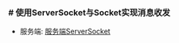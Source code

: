 ### # 使用ServerSocket与Socket实现消息收发
* 服务端: [服务端ServerSocket](src/main/java/com/futao/learn/imooc/netty/MyerverSocket.java)
